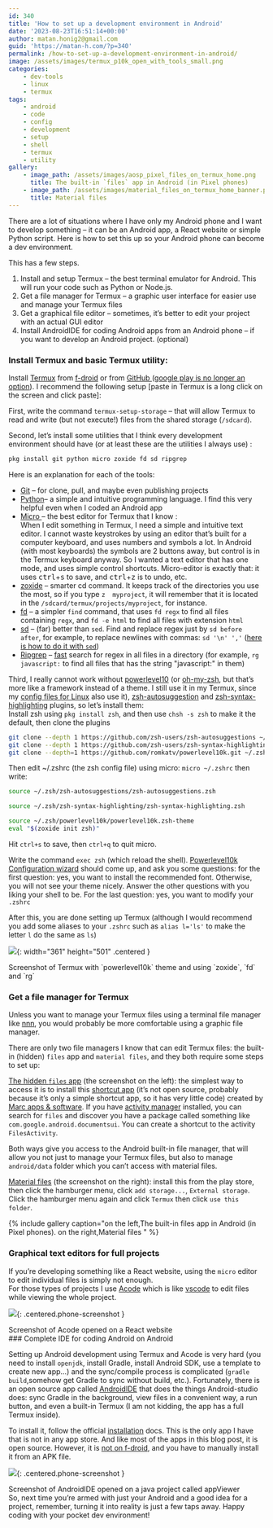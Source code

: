 ```yaml
---
id: 340
title: 'How to set up a development environment in Android'
date: '2023-08-23T16:51:14+00:00'
author: matan.honig2@gmail.com
guid: 'https://matan-h.com/?p=340'
permalink: /how-to-set-up-a-development-environment-in-android/
image: /assets/images/termux_p10k_open_with_tools_small.png
categories:
    - dev-tools
    - linux
    - termux
tags:
    - android
    - code
    - config
    - development
    - setup
    - shell
    - termux
    - utility
gallery:
    - image_path: /assets/images/aosp_pixel_files_on_termux_home.png
      title: The built-in `files` app in Android (in Pixel phones)
    - image_path: /assets/images/material_files_on_termux_home_banner.png
      title: Material files
---
```


There are a lot of situations where I have only my Android phone and I want to develop something – it can be an Android app, a React website or simple Python script. Here is how to set this up so your Android phone can become a dev environment.

This has a few steps.

1. Install and setup Termux – the best terminal emulator for Android. This will run your code such as Python or Node.js.
2. Get a file manager for Termux – a graphic user interface for easier use and manage your Termux files
3. Get a graphical file editor – sometimes, it’s better to edit your project with an actual GUI editor
4. Install AndroidIDE for coding Android apps from an Android phone – if you want to develop an Android project. (optional)

### Install Termux and basic Termux utility:

Install [Termux](https://termux.dev/en/) from [f-droid](https://f-droid.org/en/packages/com.termux/) or from [GitHub ](https://github.com/termux/termux-app#github)([google play is no longer an option](https://github.com/termux/termux-app#google-play-store-deprecated)). I recommend the following setup \[paste in Termux is a long click on the screen and click paste\]:

First, write the command `termux-setup-storage` – that will allow Termux to read and write (but not execute!) files from the shared storage (`/sdcard`).

Second, let’s install some utilities that I think every development environment should have (or at least these are the utilities I always use) :

```bash
pkg install git python micro zoxide fd sd ripgrep
```

Here is an explanation for each of the tools:

- [Git](https://xkcd.com/1597) – for clone, pull, and maybe even publishing projects
- [Python](https://www.python.org)– a simple and intuitive programming language. I find this very helpful even when I coded an Android app
- [Micro ](https://micro-editor.github.io)– the best editor for Termux that I know :   
    When I edit something in Termux, I need a simple and intuitive text editor. I cannot waste keystrokes by using an editor that’s built for a computer keyboard, and uses numbers and symbols a lot. In Android (with most keyboards) the symbols are 2 buttons away, but control is in the Termux keyboard anyway. So I wanted a text editor that has one mode, and uses simple control shortcuts. Micro-editor is exactly that: it uses <kbd>ctrl</kbd>+<kbd>s</kbd> to save, and <kbd>ctrl</kbd>+<kbd>z</kbd> is to undo, etc.
- [zoxide](https://github.com/ajeetdsouza/zoxide) – smarter cd command. It keeps track of the directories you use the most, so if you type `z  myproject`, it will remember that it is located in the `/sdcard/termux/projects/myproject`, for instance.
- [fd](https://github.com/sharkdp/fd) – a simpler `find` command, that uses `fd regx` to find all files containing `regx`, and `fd -e html` to find all files with extension `html`
- [sd](https://github.com/chmln/sd) – (far) better than `sed`. Find and replace regex just by `sd before after`, for example, to replace newlines with commas: `sd '\n' ','` ([here is how to do it with `sed`](https://unix.stackexchange.com/a/114948/448375))
- [Ripgrep](https://github.com/BurntSushi/ripgrep) – [fast](https://github.com/BurntSushi/ripgrep#quick-examples-comparing-tools) search for regex in all files in a directory (for example, `rg javascript:` to find all files that has the string "javascript:" in them)

Third, I really cannot work without [powerlevel10](https://github.com/romkatv/powerlevel10k) (or [oh-my-zsh](https://ohmyz.sh/), but that’s more like a framework instead of a theme. I still use it in my Termux, since my [config files for Linux](/my-linux-config-files) also use it), [zsh-autosuggestion](https://github.com/zsh-users/zsh-autosuggestions) and [zsh-syntax-highlighting](https://github.com/zsh-users/zsh-syntax-highlighting) plugins, so let’s install them:  
Install zsh using `pkg install zsh`, and then use `chsh -s zsh` to make it the default, then clone the plugins

```bash
git clone --depth 1 https://github.com/zsh-users/zsh-autosuggestions ~/.zsh/zsh-autosuggestions
git clone --depth 1 https://github.com/zsh-users/zsh-syntax-highlighting.git ~/.zsh/zsh-syntax-highlighting
git clone --depth=1 https://github.com/romkatv/powerlevel10k.git ~/.zsh/powerlevel10k
```

Then edit ~/.zshrc (the zsh config file) using micro: `micro ~/.zshrc` then write:

```bash
source ~/.zsh/zsh-autosuggestions/zsh-autosuggestions.zsh

source ~/.zsh/zsh-syntax-highlighting/zsh-syntax-highlighting.zsh

source ~/.zsh/powerlevel10k/powerlevel10k.zsh-theme
eval "$(zoxide init zsh)" 
```

Hit `ctrl+s` to save, then `ctrl+q` to quit micro.

Write the command `exec zsh` (which reload the shell). [Powerlevel10k Configuration wizard](https://github.com/romkatv/powerlevel10k#configuration-wizard) should come up, and ask you some questions: for the first question: yes, you want to install the recommended font. Otherwise, you will not see your theme nicely. Answer the other questions with you liking your shell to be. For the last question: yes, you want to modify your `.zshrc`

After this, you are done setting up Termux (although I would recommend you add some aliases to your `.zshrc` such as `alias l='ls'` to make the letter `l` do the same as `ls`)

![](/assets/images/termux_p10k_open_with_tools_small.png){: width="361" height="501" .centered }

<figcaption class="caption-center" markdown="block">
Screenshot of Termux with `powerlevel10k` theme and using `zoxide`, ⁣`fd` and `rg`
</figcaption>

### Get a file manager for Termux

Unless you want to manage your Termux files using a terminal file manager like [nnn](https://github.com/jarun/nnn), you would probably be more comfortable using a graphic file manager.

There are only two file managers I know that can edit Termux files: the built-in (hidden) `files` app and `material files`, and they both require some steps to set up:

[The hidden `files` app](https://www.reddit.com/r/androidapps/comments/tnpitz/how_can_i_activate_this_powerful_hidden_explorer) (the screenshot on the left): the simplest way to access it is to install this [shortcut app](https://play.google.com/store/apps/details?id=com.marc.files) (it’s not open source, probably because it’s only a simple shortcut app, so it has very little code) created by [Marc apps &amp; software](https://github.com/Marc-JB). If you have [activity manager](https://github.com/sdex/ActivityManager) installed, you can search for `files` and discover you have a package called something like `com.google.android.documentsui`. You can create a shortcut to the activity `FilesActivity`.

Both ways give you access to the Android built-in file manager, that will allow you not just to manage your Termux files, but also to manage `android/data` folder which you can’t access with material files.

[Material files](https://play.google.com/store/apps/details?id=me.zhanghai.android.files) (the screenshot on the right): install this from the play store, then click the hamburger menu, click `add storage...`, `External storage`. Click the hamburger menu again and click `Termux` then click `use this folder`.

<!-- ![](/assets/images/aosp_pixel_files_on_termux_home.png)
<figcaption class="caption-center">The built-in `files` app in Android (in Pixel phones)</figcaption>

![](/assets/images/material_files_on_termux_home_banner.png)
<figcaption class="caption-center">Material files</figcaption> -->

{% include gallery caption="on the left,The built-in files app in Android (in Pixel phones). on the right,Material files " %}


### **Graphical text editors for full projects**
If you’re developing something like a React website, using the `micro` editor to edit individual files is simply not enough.  
For those types of projects I use [Acode](https://www.f-droid.org/packages/com.foxdebug.acode) which is like [vscode](https://code.visualstudio.com) to edit files while viewing the whole project.

![](/assets/images/acode-_opened_on_transform.png){: .centered.phone-screenshot }
<figcaption class="caption-center">Screenshot of Acode opened on a React website</figcaption>
### Complete IDE for coding Android on Android

Setting up Android development using Termux and Acode is very hard (you need to install `openjdk`, install Gradle, install Android SDK, use a template to create new app…) and the sync/compile process is complicated (`gradle build`,⁣somehow get Gradle to sync without build, etc.). Fortunately, there is an open source app called [AndroidIDE](https://github.com/AndroidIDEOfficial/AndroidIDE) that does the things Android-studio does: sync Gradle in the background, view files in a convenient way, a run button, and even a built-in Termux (I am not kidding, the app has a full Termux inside).

To install it, follow the official [installation](https://androidide.com/docs/installation) docs. This is the only app I have that is not in any app store. And like most of the apps in this blog post, it is open source. However, it is [not on f-droid](https://github.com/AndroidIDEOfficial/AndroidIDE/issues/545), and you have to manually install it from an APK file.

![](/assets/images/androidide_open_in_appviewer.png){: .centered.phone-screenshot }
<figcaption class="caption-center">Screenshot of AndroidIDE opened on a java project called appViewer</figcaption>
So, next time you’re armed with just your Android and a good idea for a project, remember, turning it into reality is just a few taps away. Happy coding with your pocket dev environment!